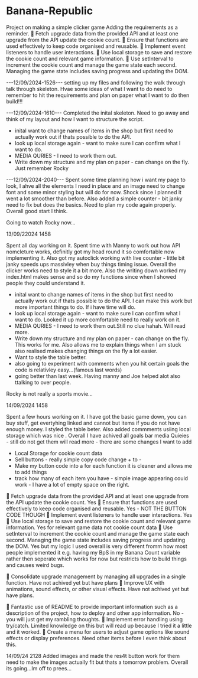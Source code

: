 # Banana-Republic

Project on making a simple clicker game
Adding the requirements as a reminder.
🎯 Fetch upgrade data from the provided API and at least one upgrade from the API update the cookie count.
🎯 Ensure that functions are used effectively to keep code organised and reusable.
🎯 Implement event listeners to handle user interactions.
🎯 Use local storage to save and restore the cookie count and relevant game information.
🎯 Use setInterval to increment the cookie count and manage the game state each second.
Managing the game state includes saving progress and updating the DOM.

---12/09/2024-1526---
setting up my files and following the walk through talk through skeleton. Hvae some ideas of what I want to do need to remember to hit the requirements and plan on paper what I want to do then build!!!

---12/09/2024-1610---
Completed the inital skeleton. Need to go away and think of my layout and how I want to structure the script.

- inital want to change names of items in the shop but first need to actually work out if thats possible to do the API.
- look up local storage again - want to make sure I can confirm what I want to do.
- MEDIA QURIES - I need to work them out.
- Write down my structure and my plan on paper - can change on the fly.
  Just remember Rocky

---12/09/2024-2040---
Spent some time planning how i want my page to look, I ahve all the elements I need in place and an image need to change font and some minor styling but will do for now. Shock since I planned it went a lot smoother than before. Also added a simple counter - bit janky need to fix but does the basics. Need to plan my code again properly. Overall good start I think.

Going to watch Rocky now...

13/09/22024 1458

Spent all day working on it. Spent time with Manny to work out how API nomcleture works, definitly got my head round it so comfortable now implementing it. Also got my autoclick working with live counter - little bit janky speeds ups massivley when buy things timing issue. Overall the clicker works need to style it a bit more. Also the writing down worked my index.html makes sense and so do my functions since when I showed people they could understand it.

- inital want to change names of items in the shop but first need to actually work out if thats possible to do the API. I can make this work but more important things to do. If i have time will do.
- look up local storage again - want to make sure I can confirm what I want to do. Looked it up more comfortable need to really work on it.
- MEDIA QURIES - I need to work them out.Still no clue hahah. Will read more.
- Write down my structure and my plan on paper - can change on the fly. This works for me. Also allows me to explain things when I am stuck also realised makes changing things on the fly a lot easier.
- Want to style the table better.
- also going to experiment with comments when you hit certain goals the code is relativley easy...(famous last words)
- going better than last week. Having manny and Joe helped alot also ttalking to over people.

Rocky is not really a sports movie...

14/09/2024 1458

Spent a few hours working on it. I have got the basic game down, you can buy stuff, get evertyhing linked and cannot but items if you do not have enough money. I styled the table beter. Also added commments usiing local storage which was nice . Overall I have achived all goals bar media Quieies - still do not get them will read more - there are some changes I want to add

- Local Storage for cookie count data
- Sell buttons - really simple copy code change + to -
- Make my button code into a for each function it is cleaner and allows me to add things
- track how many of each item you have - simple image appearing could work - I have a lot of empty space on the right.

🎯 Fetch upgrade data from the provided API and at least one upgrade from the API update the cookie count. Yes
🎯 Ensure that functions are used effectively to keep code organised and reusable. Yes - NOT THE BUTTON CODE THOUGH
🎯 Implement event listeners to handle user interactions. Yes
🎯 Use local storage to save and restore the cookie count and relevant game information. Yes for relevant game data not cookie count data
🎯 Use setInterval to increment the cookie count and manage the game state each second.
Managing the game state includes saving progress and updating the DOM. Yes but my logic I used overall is very different fromm how most people implemented it e.g. having my BpS in my Banana Count variable rather then seperate which works for now but restricts how to build things and causes weird bugs.

🏹 Consolidate upgrade management by managing all upgrades in a single function. Have not achived yet but have plans
🏹 Improve UX with animations, sound effects, or other visual effects. Have not achived yet but have plans.

<!-- Have now achived this but rather janky will focus on local storage 15/09/2024 1125 -->

🏹 Fantastic use of README to provide important information such as a description of the project, how to deploy and other app information. No - you will just get my rambling thoughts.
🏹 Implement error handling using try/catch. Limited knowledge on this but will read up because I tried it a little and it worked.
🏹 Create a menu for users to adjust game options like sound effects or display preferences. Need other items before I even think about this.

14/09/24 2128
Added images and made the res4t button work for them need to make the images actually fit but thats a tomorrow problem. Overall its going...Im off to prees...
